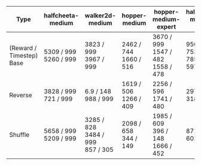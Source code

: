 |Type|halfcheeta-medium|walker2d-medium|hopper-medium|hopper-medium-expert|halfcheeta-medium-replay|
|------|---|---|------|---|---|
|(Reward / Timestep) <br> Base|5309 / 999 <br> 5260 / 999| 3823 / 999 <br> 3967 / 999|2462 / 744 <br> 1660 / 516|3670 / 999 <br> 1547 / 482 <br> 1558 / 478 | 950 / 291 <br> 753 / 234 <br> 785 / 241 <br> 597 / 180|
|Reverse|3828 / 999 <br> 721 / 999|6.9 / 148 <br> 988 / 999|1619 / 506 <br> 1266 / 409|2256 / 596 <br> 1741 / 480|2973 / 913 <br> 318 / 128|
|Shuffle|5658 / 999 <br> 5209 / 999| 3285 / 828 <br> 3484 / 999 <br> 857 / 305|2098 / 658 <br> 344 / 149|1985 / 609 <br> 396 / 148 <br> 1666 / 452|871 / 268 <br> 601 / 181|